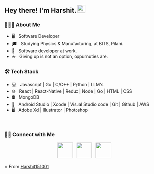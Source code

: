 <h2> Hey there! I'm Harshit. <img src="https://github.com/souvikguria98/souvikguria98/blob/master/Hi.gif" width="25"></h2>


<h3> 👨🏻‍💻 About Me </h3>

- 🖥 &nbsp; Software Developer
- 🎓 &nbsp; Studying Physics & Manufacturing, at BITS, Pilani.
- 💼 &nbsp; Software developer at work.
- ☕ &nbsp;  Giving up is not an option, oppurnuties are. 

<h3>🛠 Tech Stack</h3>

- 💻 &nbsp; Javascript | Go | C/C++ | Python | LLM's
- 🌐 &nbsp; React | React-Native | Redux | Node | Go | HTML | CSS
- 🛢 &nbsp; MongoDB
- 🔧 &nbsp; Android Studio | Xcode | Visual Studio code | Git | Github | AWS
- 🖥 &nbsp; Adobe Xd | Illustrator | Photoshop 

<br>

<h3> 🤝🏻 Connect with Me </h3>

<p align="center"> 
&nbsp; <a href="https://www.instagram.com/harshitshukla70/" target="_blank" rel="noopener noreferrer"><img src="https://img.icons8.com/plasticine/100/000000/instagram-new.png" width="50" /></a>  
&nbsp; <a href="https://www.linkedin.com/in/harshitshukla-upstore/" target="_blank" rel="noopener noreferrer"><img src="https://img.icons8.com/plasticine/100/000000/linkedin.png" width="50" /></a>
&nbsp; <a href="mailto:f20190829@pilani.bits-pilani.ac.in" target="_blank" rel="noopener noreferrer"><img src="https://img.icons8.com/plasticine/100/000000/gmail.png"  width="50" /></a>
</p>

⭐️ From [Harshit151001](https://github.com/Harshit151001)

